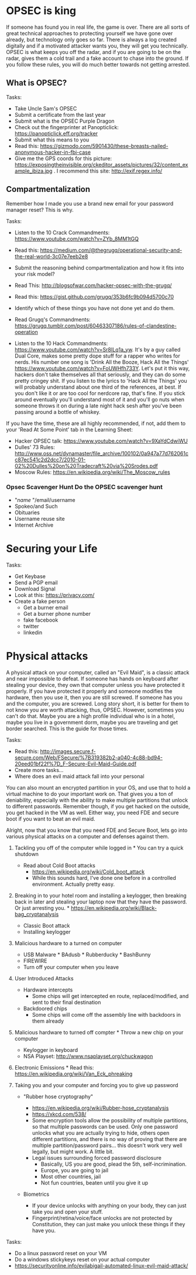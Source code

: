 # OPSEC is king

If someone has found you in real life, the game is over. There are all sorts of great technical approaches to protecting yourself we have gone over already, but technology only goes so far. There is always a log created digitally and if a motivated attacker wants you, they will get you technically. OPSEC is what keeps you off the radar, and if you are going to be on the radar, gives them a cold trail and a fake account to chase into the ground. If you follow these rules, you will do much better towards not getting arrested. 

## What is OPSEC?

Tasks:
* Take Uncle Sam's OPSEC
* Submit a certificate from the last year
* Submit what is the OPSEC Purple Dragon
* Check out the fingerprinter at Panopticlick: https://panopticlick.eff.org/tracker
* Submit what this means to you
* Read this: https://gizmodo.com/5901430/these-breasts-nailed-anonymous-hacker-in-fbi-case
* Give me the GPS coords for this picture: https://exposingtheinvisible.org/ckeditor_assets/pictures/32/content_example_ibiza.jpg . I recommend this site: http://exif.regex.info/

## Compartmentalization

Remember how I made you use a brand new email for your password manager reset? This is why. 

Tasks:
* Listen to the 10 Crack Commandments: https://www.youtube.com/watch?v=ZYb_8MM1tGQ 
* Read this: https://medium.com/@thegrugq/operational-security-and-the-real-world-3c07e7eeb2e8
* Submit the reasoning behind compartmentalization and how it fits into your risk model?
* Read This: http://blogsofwar.com/hacker-opsec-with-the-grugq/
* Read this: https://gist.github.com/grugq/353b6fc9b094d5700c70 
* Identify which of these things you have not done yet and do them.
* Read Grugq's Commandments: https://grugq.tumblr.com/post/60463307186/rules-of-clandestine-operation

* Listen to the 10 Hack Commandments: https://www.youtube.com/watch?v=Sr8ILq1a_yw. It's by a guy called Dual Core, makes some pretty dope stuff for a rapper who writes for nerds. His number one song is 'Drink All the Booze, Hack All the Things' https://www.youtube.com/watch?v=FoUWHfh733Y. Let's put it this way, hackers don't take themselves all that seriously, and they can do some pretty cringey shit. If you listen to the lyrics to 'Hack All the Things' you will probably understand about one third of the references, at best. If you don't like it or are too cool for nerdcore rap, that's fine. If you stick around eventually you'll understand most of it and you'll go nuts when someone throws it on during a late night hack sesh after you've been passing around a bottle of whiskey.

If you have the time, these are all highly recommended, if not, add them to your 'Read At Some Point' tab in the Learning Sheet:
* Hacker OPSEC talk: https://www.youtube.com/watch?v=9XaYdCdwiWU
* Dulles' 73 Rules: http://www.oss.net/dynamaster/file_archive/100102/0a947a77d762061cc87ec541c2d2dcc7/2010-01-02%20Dulles%20on%20Tradecraft%20via%20Srodes.pdf
* Moscow Rules: https://en.wikipedia.org/wiki/The_Moscow_rules

### Opsec Scavenger Hunt Do the OPSEC scavenger hunt
* "_name_ "/email/username
* Spokeo/and Such
* Obituaries
* Username reuse site
* Internet Archive	  
		  
# Securing your Life

Tasks: 
* Get Keybase
* Send a PGP email
* Download Signal
* Look at this: https://privacy.com/
* Create a fake person
   * Get a burner email 
   * Get a burner phone number
   * fake facebook
   * twitter 
   * linkedin
	      
# Physical attacks

A physical attack on your computer, called an "Evil Maid", is a classic attack and near impossible to defeat. If someone has hands on keyboard after stealing your device, they own that computer unless you have protected it properly. If you have protected it properly and someone modifies the hardware, then you use it, then you are still screwed. If someone has you and the computer, you are screwed. Long story short, it is better for them to not know you are worth attacking, thus, OPSEC. However, sometimes you can't do that. Maybe you are a high profile individual who is in a hotel, maybe you live in a government dorm, maybe you are traveling and get border searched. This is the guide for those times. 

Tasks:
* Read this: http://images.secure.f-secure.com/Web/FSecure/%7B319382b2-a040-4c88-bd94-20eed01bf22f%7D_F-Secure-Evil-Maid-Guide.pdf
* Create more tasks...
* Where does an evil maid attack fall into your personal 

You can also mount an encrypted partition in your OS, and use that to hold a virtual machine to do your important work on. That gives you a ton of deniability, especially with the ability to make multiple partitions that unlock to different passwords. Remember though, if you get hacked on the outside, you get hacked in the VM as well. Either way, you need FDE and secure boot if you want to beat an evil maid.

Alright, now that you know that you need FDE and Secure Boot, lets go into various physical attacks on a computer and defenses against them.

1. Tackling you off of the computer while logged in
        * You can try a quick shutdown
	* Read about Cold Boot attacks
	    * https://en.wikipedia.org/wiki/Cold_boot_attack
	    * While this sounds hard, I've done one before in a controlled environment. Actually pretty easy.
2. Breaking in to your hotel room and installing a keylogger, then breaking back in later and stealing your laptop now that they have the password. Or just arresting you.
        * https://en.wikipedia.org/wiki/Black-bag_cryptanalysis
	* Classic Boot attack
	* Installing keylogger
	
3. Malicious hardware to a turned on computer
	* USB Malware
	       * BAdusb
	       * Rubberducky
	       * BashBunny
	* FIREWIRE
	* Turn off your computer when you leave 
	
4. User Introduced Attacks
	* Hardware intercepts
	  	* Some chips will get intercepted en route, replaced/modified, and sent to their final destination
	* Backdoored chips
		* Some chips will come off the assembly line with backdoors in them already

4. Malicious hardware to turned off compter
        * Throw a new chip on your computer
	* Keylogger in keyboard
	* NSA Playset: http://www.nsaplayset.org/chuckwagon
	
4. Electronic Emissions
        * Read this: https://en.wikipedia.org/wiki/Van_Eck_phreaking
	
5. Taking you and your computer and forcing you to give up password
	* "Rubber hose cryptography"
		* https://en.wikipedia.org/wiki/Rubber-hose_cryptanalysis
		* https://xkcd.com/538/
        * Some encryption tools allow the possibility of multiple partitions, so that multiple passwords can be used. Only one password unlocks what you are actually trying to hide, others open different partitions, and there is no way of proving that there are multiple partition/password pairs... this doesn't work very well legally, but might work. A little bit. 
	    * Legal issues surrounding forced password disclosure
	      * Basically, US you are good, plead the 5th, self-incrimination. 
	      * Europe, you are going to jail
	      * Most other countries, jail
	      * Not fun countries, beaten until you give it up
	      
	* Biometrics
	   * If your device unlocks with anything on your body, they can just take you and open your stuff. 
	   * Fingerprint/retina/voice/face unlocks are not protected by Constitution, they can just make you unlock these things if they have you. 
	   
Tasks:
* Do a linux password reset on your VM
* Do a windows stickykeys reset on your actual computer
* https://securityonline.info/evilabigail-automated-linux-evil-maid-attack/
  
	
         
